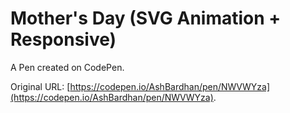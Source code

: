 # Mother's Day (SVG Animation + Responsive)

A Pen created on CodePen.

Original URL: [https://codepen.io/AshBardhan/pen/NWVWYza](https://codepen.io/AshBardhan/pen/NWVWYza).

